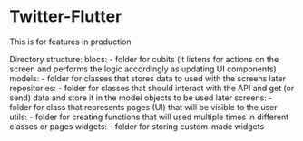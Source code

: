 # Twitter-Flutter

This is for features in production

Directory structure:
    blocs:
        - folder for cubits (it listens for actions on the screen and performs the logic accordingly as updating UI components)
    models:
        - folder for classes that stores data to used with the screens later
    repositories:
        - folder for classes that should interact with the API and get (or send) data and store it in the model objects to be used later
    screens:
        - folder for class that represents pages (UI) that will be visible to the user
    utils:
        - folder for creating functions that will used multiple times in different classes or pages
    widgets:
        - folder for storing custom-made widgets